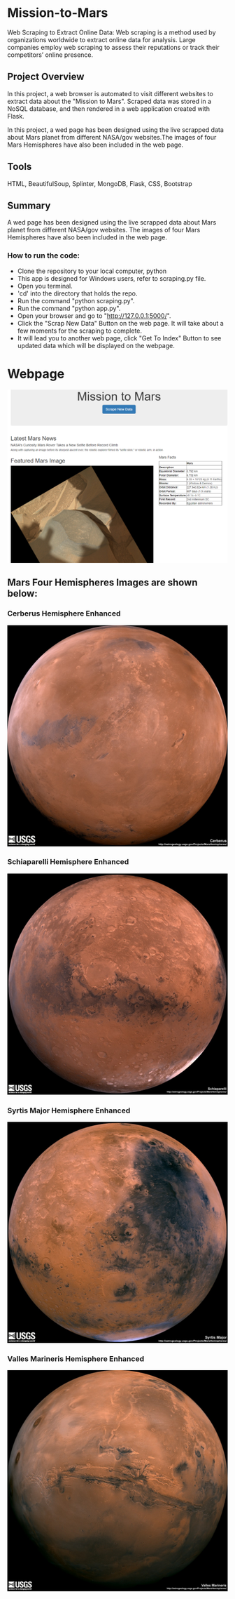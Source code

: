 # Mission-to-Mars
Web Scraping to Extract Online Data:
Web scraping is a method used by organizations worldwide to extract online data for analysis. Large companies employ web scraping 
to assess their reputations or track their competitors’ online presence.

## Project Overview 
In this project, a web browser is automated to visit different websites to extract data about the "Mission to Mars". Scraped data was 
stored in a NoSQL database, and then rendered in a web application created with Flask.

In this project, a wed page has been designed using the live scrapped data about 
Mars planet from different NASA/gov websites.The images of four Mars Hemispheres have
also been included in the web page.

## Tools
HTML, BeautifulSoup, Splinter, MongoDB, Flask, CSS, Bootstrap 

## Summary 
A wed page has been designed using the live scrapped data about Mars planet from different NASA/gov websites.
The images of four Mars Hemispheres have also been included in the web page.

### How to run the code:
- Clone the repository to your local computer, python
- This app is designed for Windows users, refer to scraping.py file.
- Open you terminal.
- 'cd' into the directory that holds the repo.
- Run the command "python scraping.py".
- Run the command "python app.py".
- Open your browser and go to "http://127.0.0.1:5000/".
- Click the "Scrap New Data" Button on the web page. It will take about a few moments for the scraping to complete.
- It will lead you to another web page, click "Get To Index" Button to see updated data which will be displayed on the webpage.


# Webpage


![alt text](images/web1.png)


## Mars Four Hemispheres Images are shown below:

### Cerberus Hemisphere Enhanced

![alt text](images/cerberus_enhanced.jpg)


### Schiaparelli Hemisphere Enhanced

![alt text](images/schiaparelli_enhanced.jpg)


### Syrtis Major Hemisphere Enhanced

![alt text](images/syrtis_major_enhanced.jpg)


### Valles Marineris Hemisphere Enhanced

![alt text](images/valles_marineris_enhanced.jpg)
